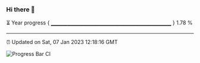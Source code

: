 ### Hi there 👋

⏳ Year progress { ▁▁▁▁▁▁▁▁▁▁▁▁▁▁▁▁▁▁▁▁▁▁▁▁▁▁▁▁▁▁ } 1.78 %

---

⏰ Updated on Sat, 07 Jan 2023 12:18:16 GMT

![Progress Bar CI](https://github.com/liununu/liununu/workflows/Progress%20Bar%20CI/badge.svg)
